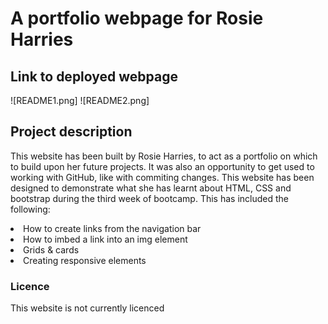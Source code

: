 <h1>A portfolio webpage for Rosie Harries</h1>

<h2>Link to deployed webpage</h2>

![README1.png]
![README2.png]


<h2>Project description</h2>

<p> This website has been built by Rosie Harries, to act as a portfolio on which to build upon her future projects. It was also an opportunity to get used to working with GitHub, like with commiting changes. This website has been designed to demonstrate what she has learnt about HTML, CSS and bootstrap during the third week of bootcamp. This has included the following:

<li>How to create links from the navigation bar</li>
<li>How to imbed a link into an img element</li>
<li>Grids & cards</li>
<li>Creating responsive elements</li>


</p>

<h3>Licence</h3>

<p>This website is not currently licenced</p>
